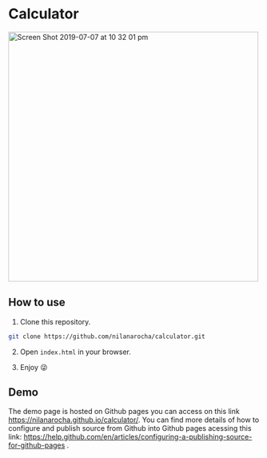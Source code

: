 # Calculator

<img width="500" alt="Screen Shot 2019-07-07 at 10 32 01 pm" src="https://user-images.githubusercontent.com/39023533/60768473-b4b34000-a107-11e9-9b18-17ed659a8c73.png">


## How to use

1. Clone this repository.

```bash
git clone https://github.com/nilanarocha/calculator.git
```

2. Open `index.html` in your browser.

3. Enjoy 😜

## Demo

The demo page is hosted on Github pages you can access on this link https://nilanarocha.github.io/calculator/. You can find more details of how to configure and publish source from Github into Github pages acessing this link: https://help.github.com/en/articles/configuring-a-publishing-source-for-github-pages .
